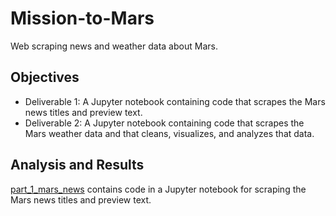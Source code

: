 # Mission-to-Mars
Web scraping news and weather data about Mars.

## Objectives
- Deliverable 1: A Jupyter notebook containing code that scrapes the Mars news titles and preview text.
- Deliverable 2: A Jupyter notebook containing code that scrapes the Mars weather data and that cleans, visualizes, and analyzes that data.

## Analysis and Results
[part_1_mars_news](https://github.com/MSF2141/Mission-to-Mars/blob/c263c04677d8cfc1c30d57b4c304c38e5fadbf2b/part_1_mars_news.ipynb) contains code in a Jupyter notebook for scraping the Mars news titles and preview text. 


